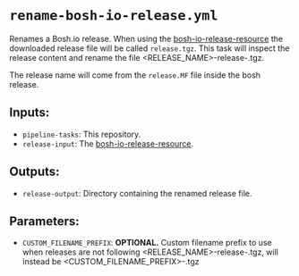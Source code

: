 # `rename-bosh-io-release.yml`

Renames a Bosh.io release. When using the [bosh-io-release-resource](https://github.com/concourse/bosh-io-release-resource)
the downloaded release file will be called `release.tgz`. This task will inspect
the release content and rename the file <RELEASE_NAME>-release-<VERSION>.tgz.

The release name will come from the `release.MF` file inside the bosh release.

## Inputs:

* `pipeline-tasks`: This repository.
* `release-input`: The [bosh-io-release-resource](https://github.com/concourse/bosh-io-release-resource).

## Outputs:

* `release-output`: Directory containing the renamed release file.

## Parameters:

* `CUSTOM_FILENAME_PREFIX`: __OPTIONAL.__ Custom filename prefix to use when releases
  are not following <RELEASE_NAME>-release-<VERSION>.tgz, will instead be 
  <CUSTOM_FILENAME_PREFIX>-<VERSION>.tgz
